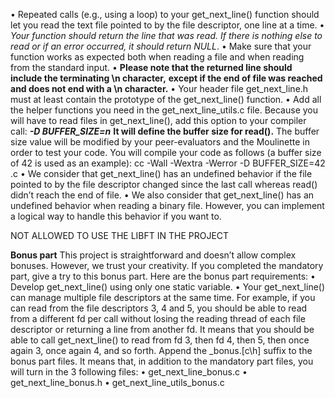 • Repeated calls (e.g., using a loop) to your get_next_line() function should let
you read the text file pointed to by the file descriptor, one line at a time.
• *Your function should return the line that was read.*
*If there is nothing else to read or if an error occurred, it should return NULL*.
• Make sure that your function works as expected both when reading a file and when
reading from the standard input.
• **Please note that the returned line should include the terminating \n character,**
**except if the end of file was reached and does not end with a \n character.**
• Your header file get_next_line.h must at least contain the prototype of the
get_next_line() function.
• Add all the helper functions you need in the get_next_line_utils.c file.
Because you will have to read files in get_next_line(), add this option to your
compiler call: ***-D BUFFER_SIZE=n***
**It will define the buffer size for read().**
The buffer size value will be modified by your peer-evaluators and the Moulinette
in order to test your code.
You will compile your code as follows (a buffer size of 42 is used as an example):
cc -Wall -Wextra -Werror -D BUFFER_SIZE=42 <files>.c
• We consider that get_next_line() has an undefined behavior if the file pointed to
by the file descriptor changed since the last call whereas read() didn’t reach the
end of file.
• We also consider that get_next_line() has an undefined behavior when reading
a binary file. However, you can implement a logical way to handle this behavior if
you want to.

NOT ALLOWED TO USE THE LIBFT IN THE PROJECT

**Bonus part**
This project is straightforward and doesn’t allow complex bonuses. However, we trust
your creativity. If you completed the mandatory part, give a try to this bonus part.
Here are the bonus part requirements:
• Develop get_next_line() using only one static variable.
• Your get_next_line() can manage multiple file descriptors at the same time.
For example, if you can read from the file descriptors 3, 4 and 5, you should be
able to read from a different fd per call without losing the reading thread of each
file descriptor or returning a line from another fd.
It means that you should be able to call get_next_line() to read from fd 3, then
fd 4, then 5, then once again 3, once again 4, and so forth.
Append the _bonus.[c\h] suffix to the bonus part files.
It means that, in addition to the mandatory part files, you will turn in the 3 following
files:
• get_next_line_bonus.c
• get_next_line_bonus.h
• get_next_line_utils_bonus.c